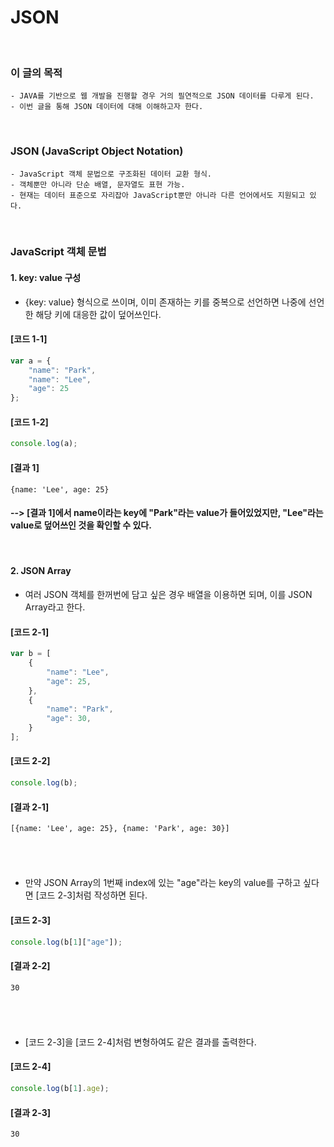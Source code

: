 # JSON
<br/>

### 이 글의 목적
    - JAVA를 기반으로 웹 개발을 진행할 경우 거의 필연적으로 JSON 데이터를 다루게 된다.
    - 이번 글을 통해 JSON 데이터에 대해 이해하고자 한다.
<br/>

### JSON (JavaScript Object Notation)
    - JavaScript 객체 문법으로 구조화된 데이터 교환 형식.
    - 객체뿐만 아니라 단순 배열, 문자열도 표현 가능.
    - 현재는 데이터 표준으로 자리잡아 JavaScript뿐만 아니라 다른 언어에서도 지원되고 있다.
<br/>

### JavaScript 객체 문법
#### 1. key: value 구성
- {key: value} 형식으로 쓰이며, 이미 존재하는 키를 중복으로 선언하면 나중에 선언한 해당 키에 대응한 값이 덮어쓰인다.
#### [코드 1-1]
```javascript
var a = {
    "name": "Park",
    "name": "Lee",
    "age": 25
};
```
#### [코드 1-2]
```javascript
console.log(a);
```
#### [결과 1]
    {name: 'Lee', age: 25}
#### --> [결과 1]에서 name이라는 key에 "Park"라는 value가 들어있었지만, "Lee"라는 value로 덮어쓰인 것을 확인할 수 있다.
<br/>

#### 2. JSON Array
- 여러 JSON 객체를 한꺼번에 담고 싶은 경우 배열을 이용하면 되며, 이를 JSON Array라고 한다.
#### [코드 2-1]
```javascript
var b = [
    {
        "name": "Lee",
        "age": 25,
    },
    {
        "name": "Park",
        "age": 30,
    }
];
```
#### [코드 2-2]
```javascript
console.log(b);
```
#### [결과 2-1]
    [{name: 'Lee', age: 25}, {name: 'Park', age: 30}]
###### <br/>
- 만약 JSON Array의 1번째 index에 있는 "age"라는 key의 value를 구하고 싶다면 [코드 2-3]처럼 작성하면 된다.
#### [코드 2-3]
```javascript
console.log(b[1]["age"]);
```
#### [결과 2-2]
    30
###### <br/>
- [코드 2-3]을 [코드 2-4]처럼 변형하여도 같은 결과를 출력한다.
#### [코드 2-4]
```javascript
console.log(b[1].age);
```
#### [결과 2-3]
    30




